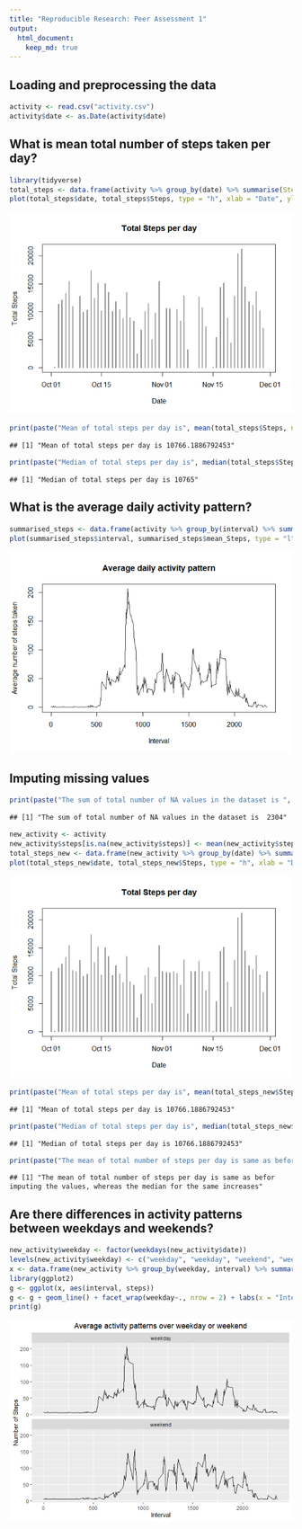```yaml
---
title: "Reproducible Research: Peer Assessment 1"
output: 
  html_document:
    keep_md: true
---
```



## Loading and preprocessing the data


```r
activity <- read.csv("activity.csv")
activity$date <- as.Date(activity$date)
```

## What is mean total number of steps taken per day?

```r
library(tidyverse)
total_steps <- data.frame(activity %>% group_by(date) %>% summarise(Steps = sum(steps)))
plot(total_steps$date, total_steps$Steps, type = "h", xlab = "Date", ylab = "Total Steps", main = "Total Steps per day")
```

![](PA1_template_files/figure-html/unnamed-chunk-2-1.png)<!-- -->

```r
print(paste("Mean of total steps per day is", mean(total_steps$Steps, na.rm = TRUE), sep = " "))
```

```
## [1] "Mean of total steps per day is 10766.1886792453"
```

```r
print(paste("Median of total steps per day is", median(total_steps$Steps, na.rm = TRUE), sep = " "))
```

```
## [1] "Median of total steps per day is 10765"
```


## What is the average daily activity pattern?

```r
summarised_steps <- data.frame(activity %>% group_by(interval) %>% summarise(mean_Steps = mean(steps, na.rm = TRUE)))
plot(summarised_steps$interval, summarised_steps$mean_Steps, type = "l", xlab = "Interval", ylab = "Average number of steps taken", main = "Average daily activity pattern")
```

![](PA1_template_files/figure-html/unnamed-chunk-3-1.png)<!-- -->

## Imputing missing values

```r
print(paste("The sum of total number of NA values in the dataset is ", sum(is.na(activity)), sep = " "))
```

```
## [1] "The sum of total number of NA values in the dataset is  2304"
```

```r
new_activity <- activity
new_activity$steps[is.na(new_activity$steps)] <- mean(new_activity$steps, na.rm = TRUE)
total_steps_new <- data.frame(new_activity %>% group_by(date) %>% summarise(Steps = sum(steps)))
plot(total_steps_new$date, total_steps_new$Steps, type = "h", xlab = "Date", ylab = "Total Steps", main = "Total Steps per day")
```

![](PA1_template_files/figure-html/unnamed-chunk-4-1.png)<!-- -->

```r
print(paste("Mean of total steps per day is", mean(total_steps_new$Steps, na.rm = TRUE), sep = " "))
```

```
## [1] "Mean of total steps per day is 10766.1886792453"
```

```r
print(paste("Median of total steps per day is", median(total_steps_new$Steps, na.rm = TRUE), sep = " "))
```

```
## [1] "Median of total steps per day is 10766.1886792453"
```

```r
print(paste("The mean of total number of steps per day is same as befor imputing the values, whereas the median for the same increases"))
```

```
## [1] "The mean of total number of steps per day is same as befor imputing the values, whereas the median for the same increases"
```


## Are there differences in activity patterns between weekdays and weekends?

```r
new_activity$weekday <- factor(weekdays(new_activity$date))
levels(new_activity$weekday) <- c("weekday", "weekday", "weekend", "weekend", "weekday", "weekday", "weekday")
x <- data.frame(new_activity %>% group_by(weekday, interval) %>% summarise(steps = mean(steps)))
library(ggplot2)
g <- ggplot(x, aes(interval, steps))
g <- g + geom_line() + facet_wrap(weekday~., nrow = 2) + labs(x = "Interval") + labs(y = "Number of Steps") + labs(title = "Average activity patterns over weekday or weekend") + theme(plot.title = element_text(hjust = 0.5))
print(g)
```

![](PA1_template_files/figure-html/unnamed-chunk-5-1.png)<!-- -->
